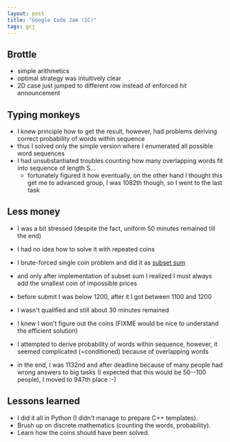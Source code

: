 ```yaml
---
layout: post
title: "Google Code Jam (1C)"
tags: gcj
---
```


## Brottle 
  * simple arithmetics
  * optimal strategy was intuitively clear
  * 2D case just jumped to different row instead of enforced *hit*
    announcement

## Typing monkeys 
  * I knew principle how to get the result, however, had problems deriving
    correct probability of words within sequence
  * thus I solved only the simple version where I enumerated all possible word
    sequences
  * I had unsubstantiated troubles counting how many overlapping words fit into
    sequence of length S...
    * fortunately figured it how eventually, on the other hand I thought this
      get me to advanced group, I was 1082th though, so I went to the last task

## Less money 
  * I was a bit stressed (despite the fact, uniform 50 minutes remained till
    the end)
  * I had no idea how to solve it with repeated coins
  * I brute-forced single coin problem and did it as
    [subset sum](https://en.wikipedia.org/wiki/Subset_sum_problem)
  * and only after implementation of subset sum I realized I must always add
    the smallest coin of impossible prices
  * before submit I was below 1200, after it I got between 1100 and 1200

  * I wasn't qualified and still about 30 minutes remained
  * I knew I won't figure out the coins (FIXME would be nice to understand the
    efficient solution)
  * I attempted to derive probability of words within sequence, however, it
    seemed complicated (=conditioned) because of overlapping words
  * in the end, I was 1132nd and after deadline because of many people had
    wrong answers to big tasks (I expected that this would be 50--100 people),
    I moved to 947th place :-)

## Lessons learned 
  * I did it all in Python (I didn't manage to prepare C++ templates).
  * Brush up on discrete mathematics (counting the words, probability).
  * Learn how the coins should have been solved.

